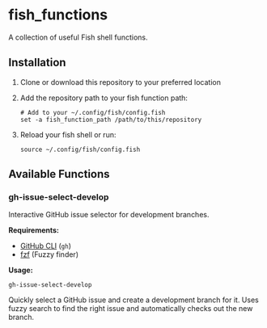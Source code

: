 # fish_functions

A collection of useful Fish shell functions.

## Installation

1. Clone or download this repository to your preferred location
2. Add the repository path to your fish function path:

   ```fish
   # Add to your ~/.config/fish/config.fish
   set -a fish_function_path /path/to/this/repository
   ```

3. Reload your fish shell or run:

   ```fish
   source ~/.config/fish/config.fish
   ```

## Available Functions

### gh-issue-select-develop

Interactive GitHub issue selector for development branches.

**Requirements:**

- [GitHub CLI](https://cli.github.com/) (`gh`)
- [fzf](https://github.com/junegunn/fzf) (Fuzzy finder)

**Usage:**

```fish
gh-issue-select-develop
```

Quickly select a GitHub issue and create a development branch for it. Uses fuzzy search to find the right issue and automatically checks out the new branch.
